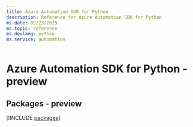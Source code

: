 ```yaml
---
title: Azure Automation SDK for Python
description: Reference for Azure Automation SDK for Python
ms.date: 05/23/2025
ms.topic: reference
ms.devlang: python
ms.service: automation
---
```

# Azure Automation SDK for Python - preview
## Packages - preview
[!INCLUDE [packages](automation-index.md)]